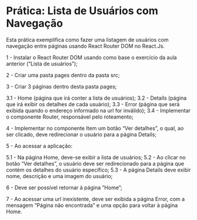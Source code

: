 # Prática: Lista de Usuários com Navegação

Esta prática exemplifica como fazer uma listagem de usuários com navegação entre páginas usando React Router DOM no React.Js.


1 - Instalar o React Router DOM usando como base o exercício da aula anterior (“Lista de usuários”);

2 - Criar uma pasta pages dentro da pasta src;

3 - Criar 3 páginas dentro desta pasta pages;

  3.1 - Home (página que irá conter a lista de usuários);
  3.2 - Details (página que irá exibir os detalhes de cada usuário);
  3.3 - Error (página que será exibida quando o endereço informado na url for inválido);
  3.4 - Implementar o componente Router, responsável pelo roteamento;

4 - Implementar no componente Item um botão “Ver detalhes”, o qual, ao ser clicado, deve redirecionar o usuário para a página Details;

5 - Ao acessar a aplicação:

  5.1 - Na página Home, deve-se exibir a lista de usuários;
  5.2 - Ao clicar no botão “Ver detalhes”, o usuário deve ser redirecionado para a página que contém os detalhes do usuário específico;
  5.3 - A página Details deve exibir nome, descrição e uma imagem do usuário;

6 - Deve ser possível retornar à página ”Home”;

7 - Ao acessar uma url inexistente, deve ser exibida a página Error, com a mensagem “Página não encontrada” e uma opção para voltar à página Home.

